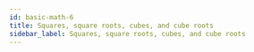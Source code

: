 ```yaml
---
id: basic-math-6
title: Squares, square roots, cubes, and cube roots
sidebar_label: Squares, square roots, cubes, and cube roots
---
```

